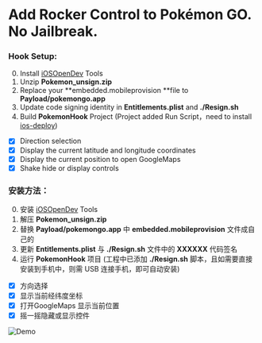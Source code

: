 # Add Rocker Control to Pokémon GO. No Jailbreak. 

### Hook Setup:
0. Install [iOSOpenDev](http://iosopendev.com) Tools
1. Unzip **Pokemon_unsign.zip**
2. Replace your **embedded.mobileprovision **file to **Payload/pokemongo.app**
3. Update code signing identity in  **Entitlements.plist** and __./Resign.sh__ 
4. Build **PokemonHook** Project (Project added Run Script，need to install [ios-deploy](https://github.com/phonegap/ios-deploy))

- [X] Direction selection
- [X] Display the current latitude and longitude coordinates
- [X] Display the current position to open GoogleMaps
- [X] Shake hide or display controls

### 安装方法：
0. 安装 [iOSOpenDev](http://iosopendev.com) Tools
1. 解压 **Pokemon_unsign.zip**
2. 替换 **Payload/pokemongo.app** 中 **embedded.mobileprovision** 文件成自己的
3. 更新 **Entitlements.plist** 与  __./Resign.sh__  文件中的 **XXXXXX** 代码签名
4. 运行 **PokemonHook** 项目 (工程中已添加 __./Resign.sh__ 脚本，且如需要直接安装到手机中，则需 USB 连接手机，即可自动安装)

- [x] 方向选择
- [x] 显示当前经纬度坐标
- [x] 打开GoogleMaps 显示当前位置
- [x] 摇一摇隐藏或显示控件

![Demo](http://ww3.sinaimg.cn/large/006tNbRwgw1f61onuw0ljj30c30lhq5a.jpg)

